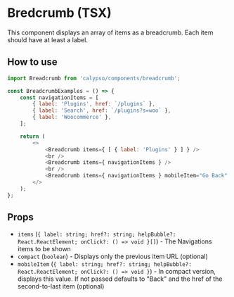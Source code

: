 # Bredcrumb (TSX)

This component displays an array of items as a breadcrumb.
Each item should have at least a label.

## How to use

```js
import Breadcrumb from 'calypso/components/breadcrumb';

const BreadcrumbExamples = () => {
	const navigationItems = [
		{ label: 'Plugins', href: `/plugins` },
		{ label: 'Search', href: `/plugins?s=woo` },
		{ label: 'Woocommerce' },
	];

	return (
		<>
			<Breadcrumb items={ [ { label: 'Plugins' } ] } />
			<br />
			<Breadcrumb items={ navigationItems } />
			<br />
			<Breadcrumb items={ navigationItems } mobileItem="Go Back" compact />
		</>
	);
};
```

## Props

- `items` (`{ label: string; href?: string; helpBubble?: React.ReactElement; onClick?: () => void }[]`) - The Navigations items to be shown
- `compact` (`boolean`) - Displays only the previous item URL (optional)
- `mobileItem` (`{ label: string; href?: string; helpBubble?: React.ReactElement; onClick?: () => void }`) - In compact version, displays this value. If not passed defaults to "Back" and the href of the second-to-last item (optional)

